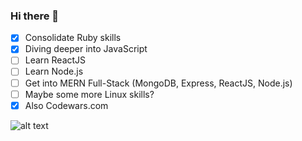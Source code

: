 ### Hi there 👋

- [x] Consolidate Ruby skills
- [x] Diving deeper into JavaScript
- [ ] Learn ReactJS
- [ ] Learn Node.js
- [ ] Get into MERN Full-Stack (MongoDB, Express, ReactJS, Node.js)
- [ ] Maybe some more Linux skills?
- [x] Also Codewars.com 

![alt text](URL:https://www.codewars.com/users/Codehoff/badges/large)
